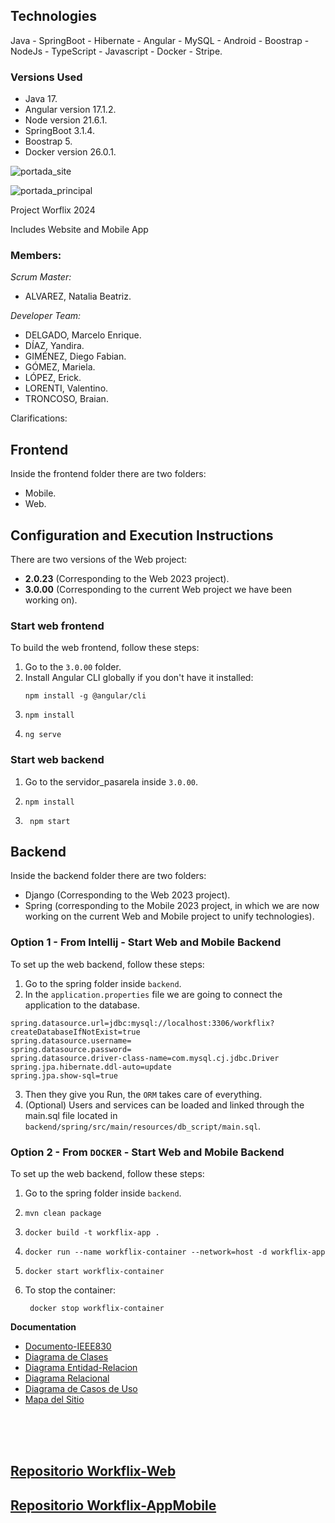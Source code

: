 ## Technologies

Java - SpringBoot - Hibernate - Angular - MySQL - Android - Boostrap - NodeJs - TypeScript - Javascript - Docker - Stripe.

### Versions Used
- Java 17.
- Angular version 17.1.2.
- Node version 21.6.1.
- SpringBoot 3.1.4.
- Boostrap 5.
- Docker version 26.0.1.

<div>

 ![portada_site](https://github.com/workflix/workflix-full/assets/95662710/7f403f76-eb64-4e38-a614-608a6cf09aba)

![portada_principal](https://github.com/workflix/workflix-full/assets/95662710/0dc0905c-ca02-4b66-8a39-0996dd14fc38)



Project Worflix 2024

Includes Website and Mobile App
</div>

### Members:

_Scrum Master:_
* ALVAREZ, Natalia Beatriz.

_Developer Team:_
* DELGADO, Marcelo Enrique.
* DÍAZ, Yandira.
* GIMÉNEZ, Diego Fabian.
* GÓMEZ, Mariela.
* LÓPEZ, Erick.
* LORENTI, Valentino.
* TRONCOSO, Braian.

Clarifications: 

## Frontend

Inside the frontend folder there are two folders:
* Mobile.
* Web.

## Configuration and Execution Instructions

There are two versions of the Web project:

- **2.0.23** (Corresponding to the Web 2023 project).
- **3.0.00** (Corresponding to the current Web project we have been working on).

### Start web frontend

To build the web frontend, follow these steps:

1. Go to the `3.0.00` folder.
2. Install Angular CLI globally if you don't have it installed:
   ```
   npm install -g @angular/cli
   ```
3. ```
   npm install
   ```
4. ```
   ng serve
   ```

### Start web backend

1. Go to the servidor_pasarela inside `3.0.00`.
2. ```
   npm install
   ```
 3.
    ```
     npm start
    ```

## Backend
Inside the backend folder there are two folders:
* Django (Corresponding to the Web 2023 project).
* Spring (corresponding to the Mobile 2023 project, in which we are now working on the current Web and Mobile project to unify technologies).

### Option 1 - From Intellij - Start Web and Mobile Backend

To set up the web backend, follow these steps:
1. Go to the spring folder inside `backend`.
2. In the `application.properties` file we are going to connect the application to the database.

```plaintext
spring.datasource.url=jdbc:mysql://localhost:3306/workflix?createDatabaseIfNotExist=true
spring.datasource.username=
spring.datasource.password=
spring.datasource.driver-class-name=com.mysql.cj.jdbc.Driver
spring.jpa.hibernate.ddl-auto=update
spring.jpa.show-sql=true
```
3. Then they give you Run, the `ORM` takes care of everything.
4. (Optional) Users and services can be loaded and linked through the main.sql file located in `backend/spring/src/main/resources/db_script/main.sql`.

### Option 2 - From `DOCKER` - Start Web and Mobile Backend

To set up the web backend, follow these steps:
1. Go to the spring folder inside `backend`.
2. ```
   mvn clean package
   ```
3. ```
   docker build -t workflix-app .
   ```
4. ```
   docker run --name workflix-container --network=host -d workflix-app
   ```
5. ```
   docker start workflix-container
   ```
6. To stop the container:
   ```
    docker stop workflix-container
   ```


**Documentation**

* [Documento-IEEE830](https://github.com/workflix/workflix-full/wiki/Documento-IEEE830)
* [Diagrama de Clases](https://github.com/workflix/workflix-full/wiki/Diagrama-de-Clases)
* [Diagrama Entidad-Relacion](https://github.com/workflix/workflix-full/wiki/Diagrama-Entidad%E2%80%90Relacion-(ER))
* [Diagrama Relacional](https://github.com/workflix/workflix-full/wiki/Diagrama-Relacional)
* [Diagrama de Casos de Uso](https://github.com/workflix/workflix-full/wiki/Diagrama-Casos-de-Uso)
* [Mapa del Sitio](https://github.com/workflix/workflix-full/wiki/Mapa-del-Sitio)





</div><br /><br /><br />

## [Repositorio Workflix-Web](https://github.com/workflix/workflix-web)
## [Repositorio Workflix-AppMobile](https://github.com/workflix/workflix-mobile)
